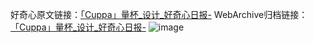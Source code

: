 好奇心原文链接：[「Cuppa」量杯_设计_好奇心日报-](https://www.qdaily.com/articles/3431.html)
WebArchive归档链接：[「Cuppa」量杯_设计_好奇心日报-](http://web.archive.org/web/20190623152200/https://www.qdaily.com/articles/3431.html)
![image](http://ww3.sinaimg.cn/large/007d5XDply1g3vatfge9vj30u03i9amd)